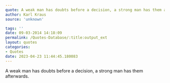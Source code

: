 ```yaml
---
quote: A weak man has doubts before a decision, a strong man has them afterwards.
author: Karl Kraus
source: 'unknown'

tags: ''
date: 09-03-2014 14:18:09
permalink: /Quotes-Database/:title:output_ext
layout: quotes
categories:
- Quotes
date: 2023-04-23 11:44:45.180083
---
```

A weak man has doubts before a decision, a strong man has them afterwards.